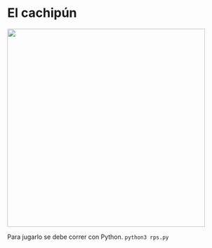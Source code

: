 # El cachipún

<img src="https://user-images.githubusercontent.com/66154723/185801577-7174594e-5506-4ab4-b872-35f54a3572d0.png" width="450" />

Para jugarlo se debe correr con Python. `python3 rps.py`
